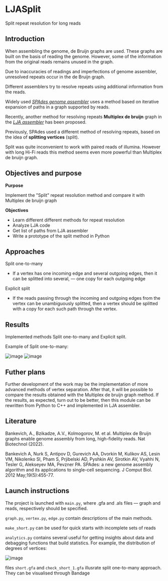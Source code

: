# LJASplit
Split repeat resolution for long reads

## Introduction

When assembling the genome, de Bruijn graphs are used. These graphs are built on the basis of reading the genome. However, some of the information from the original reads remains unused in the graph.

Due to inaccuracies of readings and imperfections of genome assembler, unresolved repeats occur in the de Bruijn graph.

Different assemblers try to resolve repeats using additional information from the reads.

Widely used [_SPAdes genome assembler_]([url](https://github.com/ablab/spades/)) uses a method based on iterative expansion of paths in a graph supported by reads.

Recently, another method for resolving repeats **Multiplex de bruijn** graph in the [_LJA assembler_]([url](https://github.com/AntonBankevich/LJA)) has been proposed.

Previously, SPAdes used a different method of resolving repeats, based on the idea of **splitting vertices** (split).

Split was quite inconvenient to work with paired reads of illumina. However with long Hi-Fi reads this method seems even more powerful than Multiplex de bruijn graph.



## Objectives and purpose
**Purpose**

Implement the "Split" repeat resolution method and compare it with Multiplex de bruijn graph


**Objectives**

- Learn different different methods for repeat resolution
- Analyze LJA code
- Get list of paths from LJA assembler
- Write a prototype of the split method in Python

## Approaches
Split one-to-many

- If a vertex has one incoming edge and several outgoing edges, then it can be splitted into several, — one copy for each outgoing edge

Explicit split

- If the reads passing through the incoming and outgoing edges from the vertex can be unambiguously splitted, then a vertex should be splitted with a copy for each such path through the vertex.

## Results

Implemented methods Split one-to-many and Explicit split.

Example of Split one-to-many:

![image](https://user-images.githubusercontent.com/41432691/169665954-093490d3-4084-441b-80cd-1502615b92b4.png)
![image](https://user-images.githubusercontent.com/41432691/169665960-cbff2438-6d83-4dcb-9875-e25dac1f5d8a.png)


## Futher plans
Further development of the work may be the implementation of more advanced methods of vertex separation. After that, it will be possible to compare the results obtained with the Multiplex de bruijn graph method. If the results, as expected, turn out to be better, then this module can be rewritten from Python to C++ and implemented in LJA assembler.

## Literature
Bankevich, A., Bzikadze, A.V., Kolmogorov, M. et al. Multiplex de Bruijn graphs enable genome assembly from long, high-fidelity reads. Nat Biotechnol (2022).

Bankevich A, Nurk S, Antipov D, Gurevich AA, Dvorkin M, Kulikov AS, Lesin VM, Nikolenko SI, Pham S, Prjibelski AD, Pyshkin AV, Sirotkin AV, Vyahhi N, Tesler G, Alekseyev MA, Pevzner PA. SPAdes: a new genome assembly algorithm and its applications to single-cell sequencing. J Comput Biol. 2012 May;19(5):455-77.

## Launch instructions

The project is launched with `main.py`, where .gfa and .als files — graph and reads, respectively should be specified.

`graph.py`, `vertex.py`, `edge.py` contain descriptions of the main methods.

`make_short.py` can be used for quick starts with incomplete sets of reads

`analytics.py` contains several useful for getting insights about data and debagging functions that build statistics. For example, the distribution of degrees of vertices:

![image](https://user-images.githubusercontent.com/41432691/169667226-47c29171-a588-4052-b7d8-d48adf89dd96.png)

files `short.gfa` and `check_short_1.gfa` illusrate split one-to-many approach. They can be visualised through Bandage 
